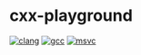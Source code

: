 # cxx-playground

[![clang](https://github.com/Deligor6321/cxx-playground/actions/workflows/tests-clang.yml/badge.svg)](https://github.com/Deligor6321/cxx-playground/actions/workflows/tests-clang.yml)
[![gcc](https://github.com/Deligor6321/cxx-playground/actions/workflows/tests-gcc.yml/badge.svg)](https://github.com/Deligor6321/cxx-playground/actions/workflows/tests-gcc.yml)
[![msvc](https://github.com/Deligor6321/cxx-playground/actions/workflows/tests-msvc.yml/badge.svg)](https://github.com/Deligor6321/cxx-playground/actions/workflows/tests-msvc.yml)

